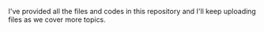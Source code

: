I've provided all the files and codes in this repository and I'll keep uploading files as we cover more topics.
